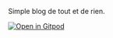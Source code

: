 Simple blog de tout et de rien.

[![Open in Gitpod](https://gitpod.io/button/open-in-gitpod.svg)](https://gitpod.io/#https://github.com/lpiot/blog)
